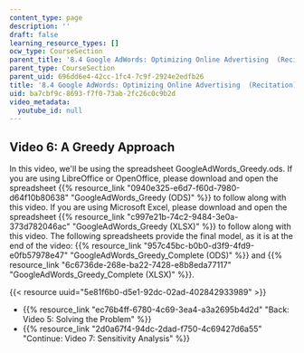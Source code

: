 ```yaml
---
content_type: page
description: ''
draft: false
learning_resource_types: []
ocw_type: CourseSection
parent_title: '8.4 Google AdWords: Optimizing Online Advertising  (Recitation)'
parent_type: CourseSection
parent_uid: 696dd6e4-42cc-1fc4-7c9f-2924e2edfb26
title: '8.4 Google AdWords: Optimizing Online Advertising  (Recitation)'
uid: ba7cbf9c-8693-f7f0-73ab-2fc26c0c9b2d
video_metadata:
  youtube_id: null
---
```

## Video 6: A Greedy Approach

In this video, we'll be using the spreadsheet GoogleAdWords\_Greedy.ods. If you are using LibreOffice or OpenOffice, please download and open the spreadsheet {{% resource_link "0940e325-e6d7-f60d-7980-d64f10b80638" "GoogleAdWords_Greedy (ODS)" %}} to follow along with this video. If you are using Microsoft Excel, please download and open the spreadsheet {{% resource_link "c997e21b-74c2-9484-3e0a-373d782046ac" "GoogleAdWords_Greedy (XLSX)" %}} to follow along with this video. The following spreadsheets provide the final model, as it is at the end of the video: {{% resource_link "957c45bc-b0b0-d3f9-4fd9-e0fb57978e47" "GoogleAdWords_Greedy_Complete (ODS)" %}} and {{% resource_link "6c6736de-268e-ba22-7428-e8b8eda77117" "GoogleAdWords_Greedy_Complete (XLSX)" %}}.

{{< resource uuid="5e81f6b0-d5e1-92dc-02ad-402842933989" >}}

- {{% resource_link "ec76b4ff-6780-4c69-3ea4-a3a2695b4d2d" "Back: Video 5: Solving the Problem" %}}
- {{% resource_link "2d0a67f4-94dc-2dad-f750-4c69427d6a55" "Continue: Video 7: Sensitivity Analysis" %}}